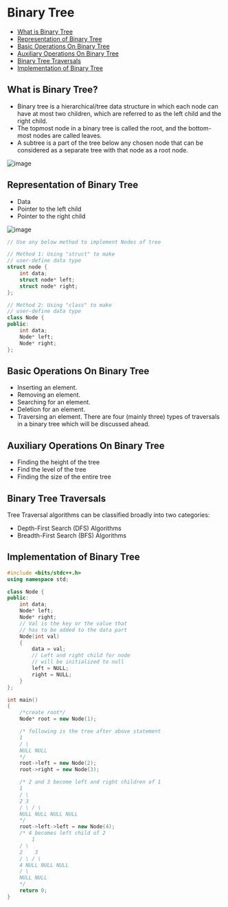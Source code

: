 # Binary Tree

- [What is Binary Tree](#what-is-binary-tree)
- [Representation of Binary Tree](#representation-of-binary-tree)
- [Basic Operations On Binary Tree](#basic-operations-on-binary-tree)
- [Auxiliary Operations On Binary Tree](#auxiliary-operations-on-binary-tree)
- [Binary Tree Traversals](#binary-tree-traversals)
- [Implementation of Binary Tree](#implementation-of-binary-tree)

## What is Binary Tree?

- Binary tree is a hierarchical/tree data structure in which each node can have at most two children, which are referred to as the left child and the right child.
- The topmost node in a binary tree is called the root, and the bottom-most nodes are called leaves.
- A subtree is a part of the tree below any chosen node that can be considered as a separate tree with that node as a root node.

![image](https://github.com/subrat611/Placement-preparation/assets/77252075/bfb6694a-5ed6-4509-aa67-30e82fa85195)

## Representation of Binary Tree

- Data
- Pointer to the left child
- Pointer to the right child

![image](https://github.com/subrat611/Placement-preparation/assets/77252075/a52649de-8778-4749-ac5b-735ac3051f40)

```cpp
// Use any below method to implement Nodes of tree

// Method 1: Using "struct" to make
// user-define data type
struct node {
    int data;
    struct node* left;
    struct node* right;
};

// Method 2: Using "class" to make
// user-define data type
class Node {
public:
    int data;
    Node* left;
    Node* right;
};
```

## Basic Operations On Binary Tree

- Inserting an element.
- Removing an element.
- Searching for an element.
- Deletion for an element.
- Traversing an element. There are four (mainly three) types of traversals in a binary tree which will be discussed ahead.

## Auxiliary Operations On Binary Tree

- Finding the height of the tree
- Find the level of the tree
- Finding the size of the entire tree

## Binary Tree Traversals

Tree Traversal algorithms can be classified broadly into two categories:

- Depth-First Search (DFS) Algorithms
- Breadth-First Search (BFS) Algorithms

## Implementation of Binary Tree

```cpp
#include <bits/stdc++.h>
using namespace std;

class Node {
public:
	int data;
	Node* left;
	Node* right;
	// Val is the key or the value that
	// has to be added to the data part
	Node(int val)
	{
		data = val;
		// Left and right child for node
		// will be initialized to null
		left = NULL;
		right = NULL;
	}
};

int main()
{
	/*create root*/
	Node* root = new Node(1);

	/* following is the tree after above statement
	1
	/ \
	NULL NULL
	*/
	root->left = new Node(2);
	root->right = new Node(3);

	/* 2 and 3 become left and right children of 1
	1
	/ \
	2 3
	/ \ / \
	NULL NULL NULL NULL
	*/
	root->left->left = new Node(4);
	/* 4 becomes left child of 2
		1
	/ \
	2	 3
	/ \ / \
	4 NULL NULL NULL
	/ \
	NULL NULL
	*/
	return 0;
}

```
